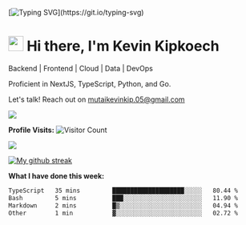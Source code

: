 
[![Typing SVG](https://readme-typing-svg.herokuapp.com?font=Courier+new&color=%23808080&size=40&width=800&duration=6969&lines=Welcome+to+my+profile!)](https://git.io/typing-svg)
# <img src="https://raw.githubusercontent.com/iampavangandhi/iampavangandhi/master/gifs/Hi.gif" width="30px"> Hi there, I'm Kevin Kipkoech

Backend | Frontend | Cloud | Data | DevOps

Proficient in NextJS, TypeScript, Python, and Go. 

Let's talk! Reach out on mutaikevinkip.05@gmail.com 

[![](https://img.shields.io/badge/linkedin-%230077B5.svg?style=for-the-badge&logo=linkedin)](https://www.linkedin.com/in/kevin-kipkoech-651a15108)


**Profile Visits:**
![Visitor Count](https://profile-counter.glitch.me/KevinKipkoechMutai/count.svg)

<img src="https://github-readme-stats.vercel.app/api/top-langs?username=KevinKipkoechMutai&layout=compact&theme=blue-green"/>

[![My github streak](https://github-readme-streak-stats.herokuapp.com/?user=KevinKipkoechMutai&theme=blue-green)](https://github.com/KevinKIpkoechMutai/github-readme-streak-stats)


**What I have done this week:**
<!--START_SECTION:waka-->

```txt
TypeScript   35 mins         ████████████████████░░░░░   80.44 %
Bash         5 mins          ███░░░░░░░░░░░░░░░░░░░░░░   11.90 %
Markdown     2 mins          █▒░░░░░░░░░░░░░░░░░░░░░░░   04.94 %
Other        1 min           ▓░░░░░░░░░░░░░░░░░░░░░░░░   02.72 %
```

<!--END_SECTION:waka-->

